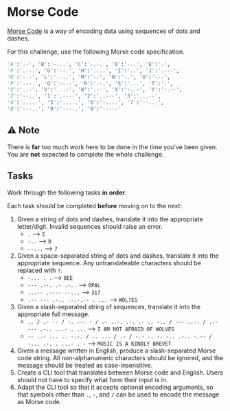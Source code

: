 # Morse Code

[Morse Code](https://en.wikipedia.org/wiki/Morse_code) is a way of encoding data using sequences of dots and dashes.

For this challenge, use the following Morse code specification.

```py
'A':'.-', 'B':'-...', 'C':'-.-.', 'D':'-..', 'E':'.',
'F':'..-.', 'G':'--.', 'H':'....', 'I':'..', 'J':'.---',
'K':'-.-', 'L':'.-..', 'M':'--', 'N':'-.', 'O':'---',
'P':'.--.', 'Q':'--.-', 'R':'.-.', 'S':'...', 'T':'-',
'U':'..-', 'V':'...-', 'W':'.--', 'X':'-..-', 'Y':'-.--',
'Z':'--..', '1':'.----', '2':'..---', '3':'...--',
'4':'....-', '5':'.....', '6':'-....', '7':'--...',
'8':'---..', '9':'----.', '0':'-----'
```

## ⚠️ Note

There is **far** too much work here to be done in the time you've been given. You are **not** expected to complete the whole challenge. 

## Tasks

Work through the following tasks **in order**. 

Each task should be completed **before** moving on to the next:

1. Given a string of dots and dashes, translate it into the appropriate letter/digit. Invalid sequences should raise an error.
    - `.` --> `E`
    - `-..` --> `D`
    - `--...` --> `7`
2. Given a space-separated string of dots and dashes, translate it into the appropriate sequence. Any untranslateable characters should be replaced with `?`.
    - `-... . .` --> `BEE`
    - `--- .--. .- .-..` --> `OPAL`
    - `...-- .---- --...` --> `317`
    - `.-- --- .-.. .-.-.-- . ...` --> `WOL?ES`
3. Given a slash-separated string of sequences, translate it into the appropriate full message.
    - `.. / .- -- / -. --- - / .- ..-. .-. .- .. -.. / --- ..-. / .-- --- .-.. ...- . ...` --> `I AM NOT AFRAID OF WOLVES`
    - `-- ..- ... .. -.-. / .. ... / .- / -.- .. -. -.. .-.. -.-- / -... .-. . ...- . -` --> `MUSIC IS A KINDLY BREVET`
4. Given a message written in English, produce a slash-separated Morse code string. All non-alphanumeric characters should be ignored, and the message should be treated as case-insensitive.
5. Create a CLI tool that translates between Morse code and English. Users should not have to specify what form their input is in.
6. Adapt the CLI tool so that it accepts optional encoding arguments, so that symbols other than `.`, `-`, and `/` can be used to encode the message as Morse code.
